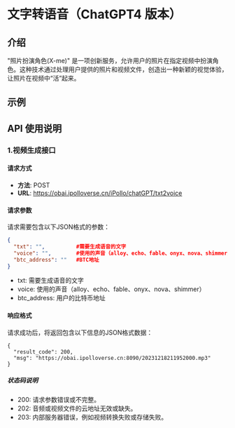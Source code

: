 # 文字转语音（ChatGPT4 版本）

## 介绍
"照片扮演角色(X-me)" 是一项创新服务，允许用户的照片在指定视频中扮演角色。这种技术通过处理用户提供的照片和视频文件，创造出一种新颖的视觉体验，让照片在视频中“活”起来。

## 示例

## API 使用说明

### 1.视频生成接口

#### 请求方式
- **方法**: POST
- **URL**: https://obai.ipolloverse.cn/iPollo/chatGPT/txt2voice

#### 请求参数
请求需要包含以下JSON格式的参数：
```json
{
  "txt": "",          #需要生成语音的文字
  "voice": "",        #使用的声音（alloy、echo、fable、onyx、nova、shimmer）
  "btc_address": ""   #BTC地址
}
```
- txt: 需要生成语音的文字
- voice: 使用的声音（alloy、echo、fable、onyx、nova、shimmer）
- btc_address: 用户的比特币地址

#### 响应格式
请求成功后，将返回包含以下信息的JSON格式数据：
```
{
  "result_code": 200,
  "msg": "https://obai.ipolloverse.cn:8090/20231218211952000.mp3"
}
```

##### 状态码说明
- 200: 请求参数错误或不完整。
- 202: 音频或视频文件的云地址无效或缺失。
- 203: 内部服务器错误，例如视频转换失败或存储失败。
